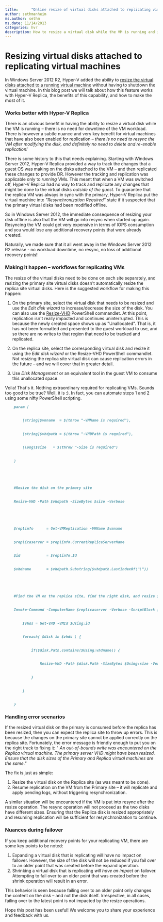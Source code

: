 ```yaml
---
title:      "Online resize of virtual disks attached to replicating virtual machines"
author: sethmanheim
ms.author: sethm
ms.date: 11/14/2013
categories: hvr
description: How to resize a virtual disk while the VM is running and its benefits.
---
```

# Resizing virtual disks attached to replicating virtual machines

In Windows Server 2012 R2, Hyper-V added the ability to [resize the virtual disks attached to a running virtual machine](/previous-versions/windows/it-pro/windows-server-2012-R2-and-2012/dn282286(v=ws.11)) without having to shutdown the virtual machine. In this blog post we will talk about how this feature works with Hyper-V Replica, the benefits of this capability, and how to make the most of it.

### Works better with Hyper-V Replica

There is an obvious benefit in having the ability to resize a virtual disk while the VM is running – there is no need for downtime of the VM workload. There is however a subtle nuance and very key benefit for virtual machines that have also been enabled for replication – _there is no need to resync the VM after modifying the disk, and definitely no need to delete and re-enable replication!_

There is some history to this that needs explaining. Starting with Windows Server 2012, Hyper-V Replica provided a way to track the changes that a guest OS was making on the disks attached to the VM – and then replicated these changes to provide DR. However the tracking and replication was applicable only to _running_ VMs. This meant that when a VM was switched off, Hyper-V Replica had no way to track and replicate any changes that might be done to the virtual disks _outside of the guest_. To guarantee that the replica VM was always in sync with the primary, Hyper-V Replica put the virtual machine into _"Resynchronization Required"_ state if it suspected that the primary virtual disks had been modified offline.

So in Windows Server 2012, the immediate consequence of resizing your disk offline is also that the VM will go into resync when started up again. Resyncing the VM could get very expensive in terms of IOPS consumption and you would lose any additional recovery points that were already created. 

Naturally, we made sure that it all went away in the Windows Server 2012 R2 release - no workload downtime, no resync, no loss of additional recovery points!

### Making it happen – workflows for replicating VMs

The resize of the virtual disks need to be done on each site separately, and resizing the primary site virtual disks doesn't automatically resize the replica site virtual disks. Here is the suggested workflow for making this happen:

  1. On the primary site, select the virtual disk that needs to be resized and use the _Edit disk wizard_ to increase/decrease the size of the disk. You can also use the [Resize-VHD](/powershell/module/hyper-v/resize-vhd) PowerShell commandlet. At this point, replication isn't really impacted and continues uninterrupted. This is because the newly created space shows up as "Unallocated". That is, it has not been formatted and presented to the guest workload to use, and so there are no writes to that region that need to be tracked and replicated.

  2. On the replica site, select the corresponding virtual disk and resize it using the _Edit disk wizard_ or the Resize-VHD PowerShell commandlet. Not resizing the replica site virtual disk can cause replication errors in the future – and we will cover that in greater detail.

  3. Use _Disk Management_ or an equivalent tool in the guest VM to consume this unallocated space.




Voila! That's it. Nothing extraordinary required for replicating VMs. Sounds too good to be true? Well, it is :). In fact, you can automate steps 1 and 2 using some nifty PowerShell scripting.
    
```markdown
    param (
    
    
        [string]$vmname  = $(throw "-VMName is required"),
    
    
        [string]$vhdpath = $(throw "-VHDPath is required"),
    
    
        [long]$size   = $(throw "-Size is required")
    
    
    )
    
    
     
    
    
    #Resize the disk on the primary site
    
    
    Resize-VHD -Path $vhdpath -SizeBytes $size -Verbose
    
    
     
    
    
    $replinfo      = Get-VMReplication -VMName $vmname
    
    
    $replicaserver = $replinfo.CurrentReplicaServerName
    
    
    $id            = $replinfo.Id
    
    
    $vhdname       = $vhdpath.Substring($vhdpath.LastIndexOf("\"))
    
    
     
    
    
    #Find the VM on the replica site, find the right disk, and resize it
    
    
    Invoke-Command -ComputerName $replicaserver -Verbose -ScriptBlock {
    
    
        $vhds = Get-VHD -VMId $Using:id
    
    
        foreach( $disk in $vhds ) {
    
    
            if($disk.Path.contains($Using:vhdname)) {
    
    
                Resize-VHD -Path $disk.Path -SizeBytes $Using:size -Verbose
    
    
            }
    
    
        }
    
    
    }
```

### Handling error scenarios

If the resized virtual disk on the primary is consumed before the replica has been resized, then you can expect the replica site to throw up errors. This is because the changes on the primary site cannot be applied correctly on the replica site. Fortunately, the error message is friendly enough to put you on the right track to fixing it: " _An out-of-bounds write was encountered on the Replica virtual machine. The primary server VHD might have been resized. Ensure that the disk sizes of the Primary and Replica virtual machines are the same."_

<!--[![image](https://msdnshared.blob.core.windows.net/media/TNBlogsFS/prod.evol.blogs.technet.com/CommunityServer.Blogs.Components.WeblogFiles/00/00/00/50/45/metablogapi/2337.image_thumb_37016519.png)](https://msdnshared.blob.core.windows.net/media/TNBlogsFS/prod.evol.blogs.technet.com/CommunityServer.Blogs.Components.WeblogFiles/00/00/00/50/45/metablogapi/7585.image_5DCCEAA8.png)-->

The fix is just as simple:

  1. Resize the virtual disk on the Replica site (as was meant to be done). 
  2. Resume replication on the VM from the Primary site – it will replicate and apply pending logs, without triggering resynchronization.



A similar situation will be encountered if the VM is put into resync after the resize operation. The resync operation will not proceed as the two disks have different sizes. Ensuring that the Replica disk is resized appropriately and resuming replication will be sufficient for resynchronization to continue.

### Nuances during failover

If you keep additional recovery points for your replicating VM, there are some key points to be noted:

  1. Expanding a virtual disk that is replicating will have no impact on failover. However, the size of the disk will not be reduced if you fail over to an older point that was created before the expand operation.
  2. Shrinking a virtual disk that is replicating _will have an impact_ on failover. Attempting to fail over to an older point that was created before the shrink operation will result in an error.



This behavior is seen because failing over to an older point only changes the content on the disk – and not the disk itself. Irrespective, in all cases, failing over to the latest point is not impacted by the resize operations.


Hope this post has been useful! We welcome you to share your experience and feedback with us. 
